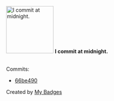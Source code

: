 <img src="https://my-badges.github.io/my-badges/midnight-commits.png" alt="I commit at midnight." title="I commit at midnight." width="128">
<strong>I commit at midnight.</strong>
<br><br>

Commits:

- <a href="https://github.com/dancarroll/aoc_2024/commit/66be490703f613bbdc2c9109644da8c5864c527a">66be490</a>


Created by <a href="https://github.com/my-badges/my-badges">My Badges</a>